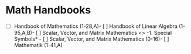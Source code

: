 # Math Handbooks
- [ ]  Handbook of Mathematics (1-28,A)- [ ]  Handbook of Linear Algebra (1-95,A,B)- [ ]  Scalar, Vector, and Matrix Mathematics <> -1. Special Symbols*  - [ ]  Scalar, Vector, and Matrix Mathematics (0-16)- [ ]  Mathematik (1-41,A)
